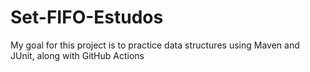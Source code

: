 # Set-FIFO-Estudos
My goal for this project is to practice data structures using Maven and JUnit, along with GitHub Actions

